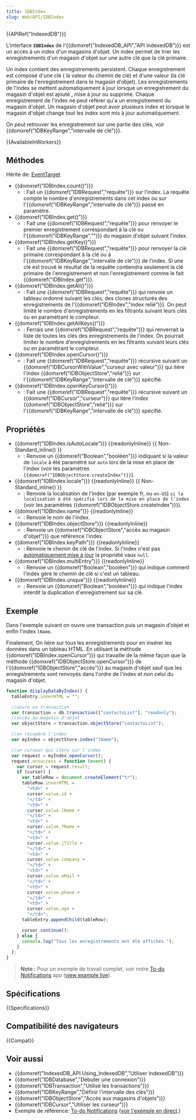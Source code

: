 ```yaml
---
title: IDBIndex
slug: Web/API/IDBIndex
---
```


{{APIRef("IndexedDB")}}

L'interface **`IDBIndex`** de l'{{domxref("IndexedDB_API","API IndexedDB")}} est un accès à un index d'un magasins d'objet. Un index permet de trier les enregistrements d'un magasin d'objet sur une autre clé que la clé primaire.

Un index contient des enregistrements persistent. Chaque enregistrement est composé d'une clé ( la valeur du chemin de clé) et d'une valeur (la clé primaire de l'enregistrement dans le magasin d'objet). Les enregistrements de l'index se mettent automatiquement à jour lorsque un enregistrement du magasin d'objet est ajouté , mise à jour ou supprimé. Chaque enregistrement de l'index ne peut référer qu'a un enregistrement du magasin d'objet. Un magasin d'objet peut avoir plusieurs index et lorsque le magasin d'objet change tout les index sont mis à jour automatiquement.

On peut retrouver les enregistrement sur une partie des clés, voir {{domxref("IDBKeyRange","intervalle de clé")}}.

{{AvailableInWorkers}}

## Méthodes

Hérite de: [EventTarget](/fr/docs/Web/API/EventTarget)

- {{domxref("IDBIndex.count()")}}
  - : Fait un {{domxref("IDBRequest","requête")}} sur l'index. La requête compte le nombre d'enregistrements dans cet index ou sur l'{{domxref("IDBKeyRange","intervalle de clé")}} passé en paramètre.
- {{domxref("IDBIndex.get()")}}
  - : Fait une {{domxref("IDBRequest","requête")}} pour renvoyer le premier enregistrement correspondant à la clé ou l'{{domxref("IDBKeyRange","")}} du magasin d'objet suivant l'index.
- {{domxref("IDBIndex.getKey()")}}
  - : Fait une {{domxref("IDBRequest","requête")}} pour renvoyer la clé primaire correspondant à la clé ou à l'{{domxref("IDBKeyRange","intervalle de clé")}} de l'index. Si une clé est trouvé le résultat de la requête contiendra seulement la clé primaire de l'enregistrement et non l'enregistrement comme le fait {{domxref("IDBIndex.get")}}.
- {{domxref("IDBIndex.getAll()")}}
  - : Fait une {{domxref("IDBRequest","requête")}} qui renvoie un tableau ordonné suivant les clés, des clones structurés des enregistrements de l'{{domxref("IDBIndex","index relié")}}. On peut limité le nombre d'enregistrements en les filtrants suivant leurs clés ou en paramétrant le compteur.
- {{domxref("IDBIndex.getAllKeys()")}}
  - : Ferrais une {{domxref("IDBRequest","requête")}} qui renverrait la liste de toutes les clés des enregistrements de l'index. On pourrait limiter le nombre d'enregistrements en les filtrants suivant leurs clés ou en paramétrant le compteur.
- {{domxref("IDBIndex.openCursor()")}}
  - : Fait une {{domxref("IDBRequest","requête")}} récursive suivant un {{domxref("IDBCursorWithValue","curseur avec valeur")}} qui itère l'index {{domxref("IDBObjectStore","relié")}} sur l'{{domxref("IDBKeyRange","intervalle de clé")}} spécifié.
- {{domxref("IDBIndex.openKeyCursor()")}}
  - : Fait une {{domxref("IDBRequest","requête")}} récursive suivant un {{domxref("IDBCursor","curseur")}} qui itère l'index {{domxref("IDBObjectStore","relié")}} sur l'{{domxref("IDBKeyRange","intervalle de clé")}} spécifié.

## Propriétés

- {{domxref("IDBIndex.isAutoLocale")}} {{readonlyInline}} {{ Non-Standard_inline() }}
  - : Renvoie un {{domxref("Boolean","booléen")}} indiquant si la valeur de `locale` à été paramétré sur `auto` lors de la mise en place de l'index (voir les paramètres `{{domxref("IDBObjectStore.createIndex")}}`).
- {{domxref("IDBIndex.locale")}} {{readonlyInline}} {{ Non-Standard_inline() }}
  - : Renvoie la localisation de l'index (par exemple fr, ou `en-US`) `si la localisation à été spécifie lors de la mise en place de l'index` (voir les paramètres {{domxref("IDBObjectStore.createIndex")}}).
- {{domxref("IDBIndex.name")}} {{readonlyInline}}
  - : Renvoie le nom de l'index.
- {{domxref("IDBIndex.objectStore")}} {{readonlyInline}}
  - : Renvoie un {{domxref("IDBObjectStore","accès au magasin d'objet")}} que référence l'index.
- {{domxref("IDBIndex.keyPath")}} {{readonlyInline}}
  - : Renvoie le chemin de clé de l'index. Si l'index n'est pas [automatiquement mise à jour](/fr/IndexedDB/Index#gloss_auto-populated) la propriété vaux `null`.
- {{domxref("IDBIndex.multiEntry")}} {{readonlyInline}}
  - : Renvoie un {{domxref("Boolean","booléen")}} qui indique comment l'index gère le chemin de clé si c'est un tableau.
- {{domxref("IDBIndex.unique")}} {{readonlyInline}}
  - : Renvoie un {{domxref("Boolean","booléen")}} qui indique l'index interdit la duplication d'enregistrement sur sa clé.

## Exemple

Dans l'exemple suivant on ouvre une transaction puis un magasin d'objet et enfin l'index `lName`.

Finalement, On itère sur tous les enregistrements pour en insérer les données dans un tableau HTML. En utilisant la méthode {{domxref("IDBIndex.openCursor")}} qui travaille de la même façon que la méthode {{domxref("IDBObjectStore.openCursor")}} de l'{{domxref("IDBObjectStore","accès")}} au magasin d'objet sauf que les enregistrements sont renvoyés dans l'ordre de l'index et non celui du magasin d'objet.

```js
function displayDataByIndex() {
  tableEntry.innerHTML = "";

  //ouvre un transaction
  var transaction = db.transaction(["contactsList"], "readonly");
  //accés au magasin d'objet
  var objectStore = transaction.objectStore("contactsList");

  //on récupère l'index
  var myIndex = objectStore.index("lName");

  //un curseur qui itère sur l'index
  var request = myIndex.openCursor();
  request.onsuccess = function (event) {
    var cursor = request.result;
    if (cursor) {
      var tableRow = document.createElement("tr");
      tableRow.innerHTML =
        "<td>" +
        cursor.value.id +
        "</td>" +
        "<td>" +
        cursor.value.lName +
        "</td>" +
        "<td>" +
        cursor.value.fName +
        "</td>" +
        "<td>" +
        cursor.value.jTitle +
        "</td>" +
        "<td>" +
        cursor.value.company +
        "</td>" +
        "<td>" +
        cursor.value.eMail +
        "</td>" +
        "<td>" +
        cursor.value.phone +
        "</td>" +
        "<td>" +
        cursor.value.age +
        "</td>";
      tableEntry.appendChild(tableRow);

      cursor.continue();
    } else {
      console.log("Tous les enregistrements ont été affichés.");
    }
  };
}
```

> **Note :** Pour un exemple de travail complet, voir notre [To-do Notifications](https://github.com/mdn/dom-examples/tree/main/to-do-notifications) app ([view example live](https://mdn.github.io/dom-examples/to-do-notifications/)).

## Spécifications

{{Specifications}}

## Compatibilité des navigateurs

{{Compat}}

## Voir aussi

- {{domxref("IndexedDB_API.Using_IndexedDB","Utiliser IndexedDB")}}
- {{domxref("IDBDatabase","Débuter une connexion")}}
- {{domxref("IDBTransaction","Utilisé les transactions")}}
- {{domxref("IDBKeyRange","Définir l'intervalle des clés")}}
- {{domxref("IDBObjectStore","Accès aux magasins d'objets")}}
- {{domxref("IDBCursor","Utiliser les curseur")}}
- Exemple de référence: [To-do Notifications](https://github.com/mdn/dom-examples/tree/main/to-do-notifications) ([voir l'exemple en direct](https://mdn.github.io/dom-examples/to-do-notifications/).)
